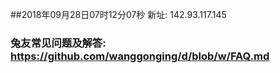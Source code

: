 ##2018年09月28日07时12分07秒 新址: 142.93.117.145
### 兔友常见问题及解答: https://github.com/wanggonging/d/blob/w/FAQ.md
